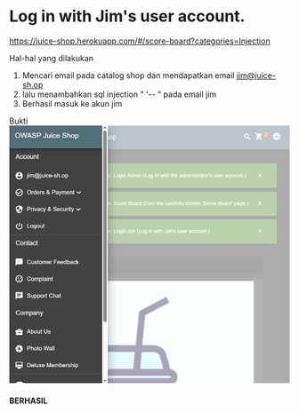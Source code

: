# Log in with Jim's user account.
https://juice-shop.herokuapp.com/#/score-board?categories=Injection

Hal-hal yang dilakukan
1. Mencari email pada catalog shop dan mendapatkan email jim@juice-sh.op 
2. lalu menambahkan sql injection " '-- " pada email jim 
3. Berhasil masuk ke akun jim

Bukti 
![alt text](assets/image-1.png)

#### BERHASIL